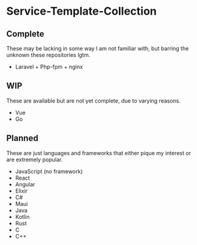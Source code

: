 # Service-Template-Collection

## Complete
These may be lacking in some way I am not familiar with, but barring the unknown these repositories lgtm.
- Laravel + Php-fpm + nginx 

## WIP
These are available but are not yet complete, due to varying reasons.
- Vue
- Go

## Planned
These are just languages and frameworks that either pique my interest or are extremely popular.
- JavaScript (no framework)
- React
- Angular
- Elixir
- C#
- Maui 
- Java
- Kotlin
- Rust
- C
- C++
